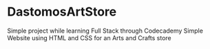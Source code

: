 # DastomosArtStore
Simple project while learning Full Stack through Codecademy
Simple Website using HTML and CSS for an Arts and Crafts store
